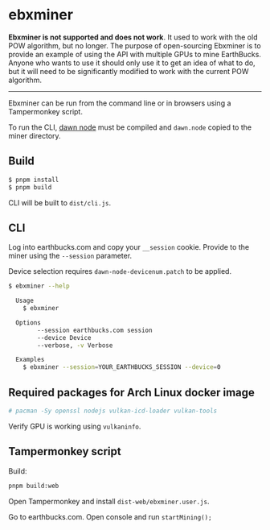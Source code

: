 # ebxminer

**Ebxminer is not supported and does not work**. It used to work with the old
POW algorithm, but no longer. The purpose of open-sourcing Ebxminer is to
provide an example of using the API with multiple GPUs to mine EarthBucks.
Anyone who wants to use it should only use it to get an idea of what to do, but
it will need to be significantly modified to work with the current POW
algorithm.

---

Ebxminer can be run from the command line or in browsers using a Tampermonkey
script.

To run the CLI,
[dawn node](https://dawn.googlesource.com/dawn/+/refs/heads/chromium/4959/src/dawn/node/)
must be compiled and `dawn.node` copied to the miner directory.

## Build

```bash
$ pnpm install
$ pnpm build
```

CLI will be built to `dist/cli.js`.

## CLI

Log into earthbucks.com and copy your `__session` cookie. Provide to the miner
using the `--session` parameter.

Device selection requires `dawn-node-devicenum.patch` to be applied.

```bash
$ ebxminer --help

  Usage
    $ ebxminer

  Options
        --session earthbucks.com session
        --device Device
        --verbose, -v Verbose

  Examples
    $ ebxminer --session=YOUR_EARTHBUCKS_SESSION --device=0
```

## Required packages for Arch Linux docker image

```bash
# pacman -Sy openssl nodejs vulkan-icd-loader vulkan-tools
```

Verify GPU is working using `vulkaninfo`.

## Tampermonkey script

Build:

```bash
pnpm build:web
```

Open Tampermonkey and install `dist-web/ebxminer.user.js`.

Go to earthbucks.com. Open console and run `startMining();`
